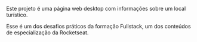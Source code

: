 Este projeto é uma página web desktop com informações sobre um local turístico.

Esse é um dos desafios práticos da formação Fullstack, um dos conteúdos de especialização da Rocketseat.